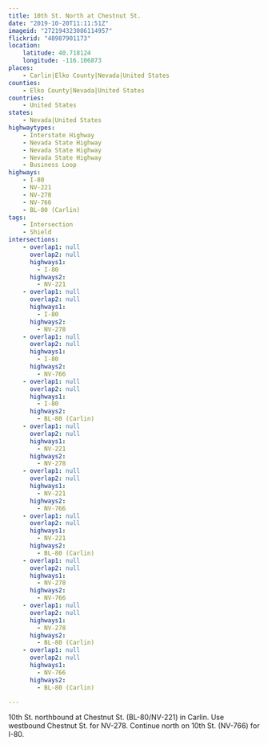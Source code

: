 ```yaml
---
title: 10th St. North at Chestnut St.
date: "2019-10-20T11:11:51Z"
imageid: "272194323086114957"
flickrid: "48987901173"
location:
    latitude: 40.718124
    longitude: -116.106873
places:
    - Carlin|Elko County|Nevada|United States
counties:
    - Elko County|Nevada|United States
countries:
    - United States
states:
    - Nevada|United States
highwaytypes:
    - Interstate Highway
    - Nevada State Highway
    - Nevada State Highway
    - Nevada State Highway
    - Business Loop
highways:
    - I-80
    - NV-221
    - NV-278
    - NV-766
    - BL-80 (Carlin)
tags:
    - Intersection
    - Shield
intersections:
    - overlap1: null
      overlap2: null
      highways1:
        - I-80
      highways2:
        - NV-221
    - overlap1: null
      overlap2: null
      highways1:
        - I-80
      highways2:
        - NV-278
    - overlap1: null
      overlap2: null
      highways1:
        - I-80
      highways2:
        - NV-766
    - overlap1: null
      overlap2: null
      highways1:
        - I-80
      highways2:
        - BL-80 (Carlin)
    - overlap1: null
      overlap2: null
      highways1:
        - NV-221
      highways2:
        - NV-278
    - overlap1: null
      overlap2: null
      highways1:
        - NV-221
      highways2:
        - NV-766
    - overlap1: null
      overlap2: null
      highways1:
        - NV-221
      highways2:
        - BL-80 (Carlin)
    - overlap1: null
      overlap2: null
      highways1:
        - NV-278
      highways2:
        - NV-766
    - overlap1: null
      overlap2: null
      highways1:
        - NV-278
      highways2:
        - BL-80 (Carlin)
    - overlap1: null
      overlap2: null
      highways1:
        - NV-766
      highways2:
        - BL-80 (Carlin)

---
```

10th St. northbound at Chestnut St. (BL-80/NV-221) in Carlin.  Use westbound Chestnut St. for NV-278.  Continue north on 10th St. (NV-766) for I-80.